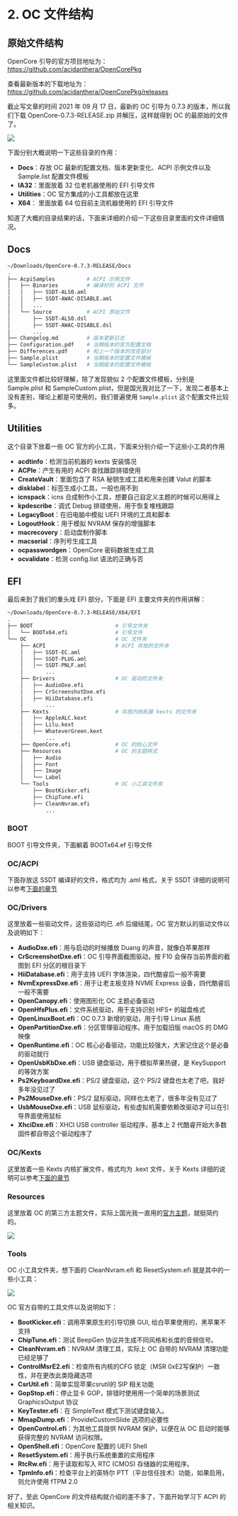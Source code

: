 # 2. OC 文件结构

## 原始文件结构

OpenCore 引导的官方项目地址为：https://github.com/acidanthera/OpenCorePkg

查看最新版本的下载地址为：https://github.com/acidanthera/OpenCorePkg/releases

截止写文章的时间 2021 年 09 月 17 日，最新的 OC 引导为 0.7.3 的版本，所以我们下载 OpenCore-0.7.3-RELEASE.zip 并解压，这样就得到 OC 的最原始的文件了。

![](https://image.3001.net/images/20210917/16318786655239.png) 

下面分别大概说明一下这些目录的作用：

- **Docs**：存放 OC 最新的配置文档、版本更新变化、ACPI 示例文件以及 Sample.list 配置文件模板
- **IA32**：里面放着 32 位老机器使用的 EFI 引导文件
- **Utilities**：OC 官方集成的小工具都放在这里
- **X64**： 里面放着 64 位目前主流机器使用的 EFI 引导文件

知道了大概的目录结果的话，下面来详细的介绍一下这些目录里面的文件详细情况。

## Docs

```bash
~/Downloads/OpenCore-0.7.3-RELEASE/Docs
.
├── AcpiSamples          # ACPI 示例文件
│   ├── Binaries         # 编译好的 ACPI 文件
│   │   ├── SSDT-ALS0.aml
│   │   ├── SSDT-AWAC-DISABLE.aml
│   │   ...
│   └── Source           # ACPI 原始文件
│       ├── SSDT-ALS0.dsl
│       ├── SSDT-AWAC-DISABLE.dsl
│     	...
├── Changelog.md         # 版本更新日志
├── Configuration.pdf    # 当期版本的官方配置文档
├── Differences.pdf      # 和上一个版本的改变部分
├── Sample.plist         # 当期版本的配置文件模板
└── SampleCustom.plist   # 当期版本的配置文件模板
```

这里面文件都比较好理解，除了发现貌似 2 个配置文件模板，分别是 Sample.plist 和 SampleCustom.plist，但是国光我对比了一下，发现二者基本上没有差别，理论上都是可使用的，我们普遍使用 `Sample.plist` 这个配置文件比较多。

## Utilities

这个目录下放着一些  OC 官方的小工具，下面来分别介绍一下这些小工具的作用

- **acdtinfo**：检测当前机器的 kexts 安装情况
- **ACPIe**：产生有用的 ACPI 查找跟踪排错使用
- **CreateVault**：里面包含了 RSA 秘钥生成工具和用来创建 Valut 的脚本
- **disklabel**：标签生成小工具，一般也用不到
- **icnspack**：icns 合成制作小工具，想要自己自定义主题的时候可以用得上
- **kpdescribe**：调式 Debug 排错使用，用于恢复堆栈跟踪
- **LegacyBoot**：在旧电脑中模拟 UEFI 环境的工具和脚本
- **LogoutHook**：用于模拟 NVRAM 保存的增强脚本
- **macrecovery**：启动盘制作脚本
- **macserial**：序列号生成工具
- **ocpasswordgen**：OpenCore 密码数据生成工具
- **ocvalidate**：检测 config.list 语法的正确与否

## EFI

最后来到了我们的重头戏 EFI 部分，下面是 EFI 主要文件夹的作用讲解：

```bash
~/Downloads/OpenCore-0.7.3-RELEASE/X64/EFI
.
├── BOOT                          # 引导文件夹
│   └── BOOTx64.efi               # 引导文件
└── OC                            # OC 文件夹
    ├── ACPI			          # ACPI 存放的文件夹
    │   ├── SSDT-EC.aml
    │   ├── SSDT-PLUG.aml
    │   │── SSDT-PNLF.aml
    │       ...
    ├── Drivers                   # OC 驱动的文件夹
    │   ├── AudioDxe.efi
    │   ├── CrScreenshotDxe.efi
    │   ├── HiiDatabase.efi
    │       ...
    ├── Kexts                     # 存放内核拓展 kexts 的文件夹
    │   ├── AppleALC.kext
    │   ├── Lilu.kext
    │   ├── WhateverGreen.kext
    │       ...
    ├── OpenCore.efi              # OC 的核心文件
    ├── Resources                 # OC 的主题样式
    │   ├── Audio
    │   ├── Font
    │   ├── Image
    │   └── Label
    └── Tools                     # OC 小工具文件夹
        ├── BootKicker.efi
        ├── ChipTune.efi
        ├── CleanNvram.efi
            ...
```

### BOOT

BOOT 引导文件夹，下面躺着 BOOTx64.ef 引导文件

### OC/ACPI

下面存放这 SSDT 编译好的文件，格式均为 .aml 格式，关于 SSDT 详细的说明可以参考[下面的章节]()

### OC/Drivers

这里放着一些驱动文件，这些驱动均已 .efi 后缀结尾，OC 官方默认的驱动文件以及说明如下：

- **AudioDxe.efi**：用与启动的时候播放 Duang 的声音，就像白苹果那样
- **CrScreenshotDxe.efi**：OC 引导界面截图驱动，按 F10 会保存当前界面的截图到 EFI 分区的根目录下
- **HiiDatabase.efi**：用于支持 UEFI 字体渲染，四代酷睿后一般不需要
- **NvmExpressDxe.efi**：用于让老主板支持 NVME Express 设备，四代酷睿后一般不需要
- **OpenCanopy.efi**：使用图形化 OC 主题必备驱动
- **OpenHfsPlus.efi**：文件系统驱动，用于支持识别 HFS+ 的磁盘格式
- **OpenLinuxBoot.efi**：OC 0.7.3 新增的驱动，用于引导 Linux 系统
- **OpenPartitionDxe.efi**：分区管理驱动程序。用于加载旧版 macOS 的 DMG 映像
- **OpenRuntime.efi**：OC 核心必备驱动，功能比较强大，大家记住这个是必备的驱动就行
- **OpenUsbKbDxe.efi**：USB 键盘驱动，用于模拟苹果热键，是 KeySupport 的等效方案
- **Ps2KeyboardDxe.efi**：PS/2 键盘驱动，这个 PS/2 键盘也太老了吧，我好多年没见过了
- **Ps2MouseDxe.efi**：PS/2 鼠标驱动，同样也太老了，很多年没有见过了
- **UsbMouseDxe.efi**：USB 鼠标驱动，有些虚拟机需要依赖改驱动才可以在引导界面使用鼠标
- **XhciDxe.efi**：XHCI USB controller 驱动程序，基本上 2 代酷睿开始大多数固件都自带这个驱动程序了

### OC/Kexts

这里放着一些 Kexts 内核扩展文件，格式均为 .kext 文件，关于 Kexts 详细的说明可以参考[下面的章节]()

### Resources

这里放着 OC 的第三方主题文件，实际上国光我一直用的[官方主题](https://github.com/acidanthera/OcBinaryData)，就挺简约的。

![](https://image.3001.net/images/20210917/16318842917381.png) 

### Tools

OC 小工具文件夹，想下面的 CleanNvram.efi 和 ResetSystem.efi 就是其中的一些小工具：

![](https://image.3001.net/images/20210917/1631884661477.png)   

OC 官方自带的工具文件以及说明如下：
- **BootKicker.efi**：调用苹果原生的引导切换 GUI, 给白苹果使用的，黑苹果不支持
- **ChipTune.efi**：测试 BeepGen 协议并生成不同风格和长度的音频信号。
- **CleanNvram.efi**：NVRAM 清理工具，实际上 OC 自带的 NVRAM 清理功能已经足够了
- **ControlMsrE2.efi**：检查所有内核的CFG 锁定（MSR 0xE2写保护）一致性，并在更改此类隐藏选项
- **CsrUtil.efi**：简单实现苹果csrutil的 SIP 相关功能
- **GopStop.efi**：停止显卡 GOP，排错时使用用一个简单的场景测试 GraphicsOutput 协议
- **KeyTester.efi**：在 SimpleText 模式下测试键盘输入。
- **MmapDump.efi**：ProvideCustomSlide 选项的必要性
- **OpenControl.efi**：为其他工具提供 NVRAM 保护，以便在从 OC 启动时能够获得完整的 NVRAM 访问权限。
- **OpenShell.efi**：OpenCore 配置的 UEFI Shell
- **ResetSystem.efi**：用于执行系统重置的实用程序
- **RtcRw.efi**：用于读取和写入 RTC (CMOS) 存储器的实用程序。
- **TpmInfo.efi**：检查平台上的英特尔 PTT（平台信任技术）功能，如果启用，则允许使用 fTPM 2.0

好了，至此 OpenCore 的文件结构就介绍的差不多了，下面开始学习下 ACPI 的相关知识。

